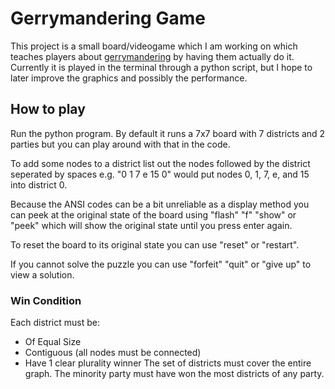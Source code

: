 # Gerrymandering Game

This project is a small board/videogame which I am working on which teaches players about [gerrymandering](https://en.wikipedia.org/wiki/Gerrymandering) by having them actually do it. Currently it is played in the terminal through a python script, but I hope to later improve the graphics and possibly the performance.

## How to play
Run the python program. By default it runs a 7x7 board with 7 districts and 2 parties but you can play around with that in the code.

To add some nodes to a district list out the nodes followed by the district seperated by spaces e.g. "0 1 7 e 15 0" would put nodes 0, 1, 7, e, and 15 into district 0.

Because the ANSI codes can be a bit unreliable as a display method you can peek at the original state of the board using "flash" "f" "show" or "peek" which will show the original state until you press enter again.

To reset the board to its original state you can use "reset" or "restart".

If you cannot solve the puzzle you can use "forfeit" "quit" or "give up" to view a solution. 

### Win Condition
Each district must be:
 - Of Equal Size
 - Contiguous (all nodes must be connected)
 - Have 1 clear plurality winner
The set of districts must cover the entire graph.
The minority party must have won the most districts of any party.
